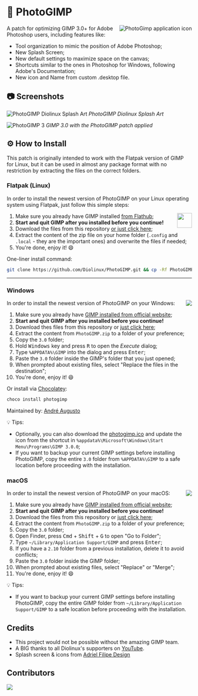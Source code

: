 # 🎨 PhotoGIMP

<img src="./.local/share/icons/hicolor/256x256/256x256.png" align="right" alt="PhotoGimp application icon" title="PhotoGimp application icon">

A patch for optimizing GIMP 3.0+ for Adobe Photoshop users, including features like:

* Tool organization to mimic the position of Adobe Photoshop;
* New Splash Screen;
* New default settings to maximize space on the canvas;
* Shortcuts similar to the ones in Photoshop for Windows, following Adobe's Documentation;
* New icon and Name from custom .desktop file.

## 📷 Screenshots

<p>
  <img src="./.config/GIMP/3.0/splashes/splash-screen-2025-v2.png" alt="PhotoGIMP Diolinux Splash Art">
  <em>PhotoGIMP Diolinux Splash Art</em>
</p>

<p>
  <img src="./screenshots/photogimp_3_-_diolinux.png" alt="PhotoGIMP 3">
  <em>GIMP 3.0 with the PhotoGIMP patch applied</em>
</p>

## ⚙ How to Install

This patch is originally intended to work with the Flatpak version of GIMP for Linux, but it can be used in almost any package format with no restriction by extracting the files on the correct folders.


### Flatpak (Linux)

In order to install the newest version of PhotoGIMP on your Linux operating system using Flatpak, just follow this simple steps:

<img src="https://skillicons.dev/icons?i=linux" align="right" width="40" />

1. Make sure you already have GIMP installed [from Flathub](https://flathub.org/apps/org.gimp.GIMP);
2. **Start and quit GIMP after you installed before you continue!**
3. Download the files from this repository [or just click here](https://github.com/Diolinux/PhotoGIMP/releases/download/3.0/PhotoGIMP-linux.zip);
4. Extract the content of the zip file on your home folder (`.config` and `.local` - they are the important ones) and overwrite the files if needed;
5. You're done, enjoy it! :smile:


One-liner install command:
```bash
git clone https://github.com/Diolinux/PhotoGIMP.git && cp -Rf PhotoGIMP/.config ~/ && cp -Rf PhotoGIMP/.local ~/ && rm -rf PhotoGIMP 
```

<hr>

### Windows

<img src="https://skillicons.dev/icons?i=windows" align="right" />

In order to install the newest version of PhotoGIMP on your Windows:

1. Make sure you already have [GIMP installed from official website](https://www.gimp.org/downloads/);
2. **Start and quit GIMP after you installed before you continue!**
3. Download thes files from this repository or [just click here](https://github.com/Diolinux/PhotoGIMP/releases/download/3.0/PhotoGIMP.zip);
4. Extract the content from `PhotoGIMP.zip` to a folder of your preference;
5. Copy the `3.0` folder;
6. Hold <kbd>Windows</kbd> key and press <kbd>R</kbd> to open the *Execute* dialog;
7. Type `%APPDATA%\GIMP` into the dialog and press <kbd>Enter</kbd>;
8. Paste the `3.0` folder inside the GIMP's folder that you just opened;
9. When prompted about existing files, select "Replace the files in the destination";
10. You're done, enjoy it! :smile:

Or install via [Chocolatey](https://chocolatey.org/):
```powershell
choco install photogimp
```
Maintained by: [André Augusto](https://github.com/AndreAugustoDev)


:bulb: Tips:
- Optionally, you can also download the [photogimp.ico](https://github.com/Diolinux/PhotoGIMP/releases/download/3.0/photogimp.ico) and update the icon from the shortcut in `%appdata%\Microsoft\Windows\Start Menu\Programs\GIMP 3.0.0`;
- If you want to backup your current GIMP settings before installing PhotoGIMP, copy the entire `3.0` folder from `%APPDATA%\GIMP` to a safe location before proceeding with the installation.

### macOS

<img src="https://skillicons.dev/icons?i=macos" align="right" />

In order to install the newest version of PhotoGIMP on your macOS:

1. Make sure you already have [GIMP installed from official website](https://www.gimp.org/downloads/);
2. **Start and quit GIMP after you installed before you continue!**
3. Download the files from this repository or [just click here](https://github.com/Diolinux/PhotoGIMP/releases/download/3.0/PhotoGIMP.zip);
4. Extract the content from `PhotoGIMP.zip` to a folder of your preference;
5. Copy the `3.0` folder;
6. Open Finder, press <kbd>Cmd</kbd> + <kbd>Shift</kbd> + <kbd>G</kbd> to open "Go to Folder";
7. Type `~/Library/Application Support/GIMP` and press <kbd>Enter</kbd>;
8. If you have a `2.10` folder from a previous installation, delete it to avoid conflicts;
9. Paste the `3.0` folder inside the GIMP folder;
10. When prompted about existing files, select "Replace" or "Merge";
11. You're done, enjoy it! :smile:

:bulb: Tips:
- If you want to backup your current GIMP settings before installing PhotoGIMP, copy the entire GIMP folder from `~/Library/Application Support/GIMP` to a safe location before proceeding with the installation.

## Credits

* This project would not be possible without the amazing GIMP team.
* A BIG thanks to all Diolinux's supporters on [YouTube](https://youtube.com/Diolinux).
* Splash screen & icons from [Adriel Filipe Design](https://bento.me/adrielfilipedesign)

## Contributors
<a align="center" href="https://github.com/Diolinux/PhotoGIMP/graphs/contributors">
  <img src="https://contrib.rocks/image?repo=Diolinux/PhotoGIMP" />
</a>
